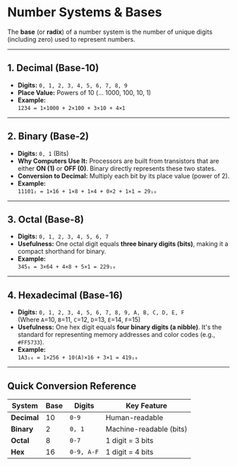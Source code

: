 # Number Systems & Bases

The **base** (or **radix**) of a number system is the number of unique digits (including zero) used to represent numbers.

---

## 1. Decimal (Base-10)
- **Digits:** `0, 1, 2, 3, 4, 5, 6, 7, 8, 9`
- **Place Value:** Powers of 10 (… 1000, 100, 10, 1)
- **Example:**  
  `1234 = 1×1000 + 2×100 + 3×10 + 4×1`

---

## 2. Binary (Base-2)
- **Digits:** `0, 1` (Bits)
- **Why Computers Use It:** Processors are built from transistors that are either **ON (1)** or **OFF (0)**. Binary directly represents these two states.
- **Conversion to Decimal:** Multiply each bit by its place value (power of 2).
- **Example:**  
  `11101₂ = 1×16 + 1×8 + 1×4 + 0×2 + 1×1 = 29₁₀`

---

## 3. Octal (Base-8)
- **Digits:** `0, 1, 2, 3, 4, 5, 6, 7`
- **Usefulness:** One octal digit equals **three binary digits (bits)**, making it a compact shorthand for binary.
- **Example:**  
  `345₈ = 3×64 + 4×8 + 5×1 = 229₁₀`

---

## 4. Hexadecimal (Base-16)
- **Digits:** `0, 1, 2, 3, 4, 5, 6, 7, 8, 9, A, B, C, D, E, F`  
  (Where `A`=10, `B`=11, `C`=12, `D`=13, `E`=14, `F`=15)
- **Usefulness:** One hex digit equals **four binary digits (a nibble)**. It's the standard for representing memory addresses and color codes (e.g., `#FF5733`).
- **Example:**  
  `1A3₁₆ = 1×256 + 10(A)×16 + 3×1 = 419₁₀`

---

## Quick Conversion Reference

| System       | Base | Digits            | Key Feature                     |
|--------------|------|-------------------|---------------------------------|
| **Decimal**  | 10   | `0-9`             | Human-readable                 |
| **Binary**   | 2    | `0, 1`            | Machine-readable (bits)        |
| **Octal**    | 8    | `0-7`             | 1 digit = 3 bits               |
| **Hex**      | 16   | `0-9, A-F`        | 1 digit = 4 bits               |